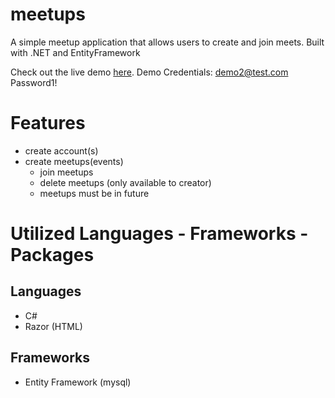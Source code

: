 # meetups
A simple meetup application that allows users to create and join meets.  Built with .NET and EntityFramework

Check out the live demo [here](http://44.201.145.71/). 
Demo Credentials:
demo2@test.com
Password1!

# Features
- create account(s)
- create meetups(events)
  - join meetups
  - delete meetups (only available to creator)
  - meetups must be in future
  
# Utilized Languages - Frameworks - Packages
## Languages
- C#
- Razor (HTML)

## Frameworks
- Entity Framework (mysql)
